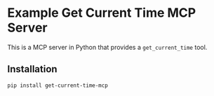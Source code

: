 # Example Get Current Time MCP Server

This is a MCP server in Python that provides a `get_current_time` tool.

## Installation
```bash
pip install get-current-time-mcp
